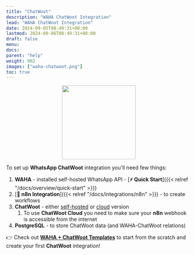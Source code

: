 ```yaml
---
title: "ChatWoot"
description: "WAHA ChatWoot Integration"
lead: "WAHA ChatWoot Integration"
date: 2024-09-05T08:49:31+00:00
lastmod: 2024-09-06T08:49:31+00:00
draft: false
menu:
docs:
parent: "help"
weight: 902
images: ["waha-chatwoot.png"]
toc: true
---
```


<p align="center">
  <img src="/images/chatwoot/waha-chatwoot.png" width='200'/>
</p>

To set up **WhatsApp ChatWoot** integration you'll need few things:
1. **WAHA** - installed self-hosted WhatsApp API - [**⚡ Quick Start**]({{< relref "/docs/overview/quick-start" >}})
2. [**🧩 n8n Integration**]({{< relref "/docs/integrations/n8n" >}}) - to create workflows
3. **ChatWoot** - either [self-hosted](https://www.chatwoot.com/docs/self-hosted) or [cloud](https://app.chatwoot.com/) version
   1. To use **ChatWoot Cloud** you need to make sure your **n8n** webhook is accessible from the internet
4. **PostgreSQL** - to store ChatWoot data (and WAHA-ChatWoot relations)

👉 Check out [**WAHA + ChatWoot Templates**](https://waha-n8n-templates.devlike.pro/whatsapp-chatwoot/) 
to start from the scratch and create your first **ChatWoot** integration!

